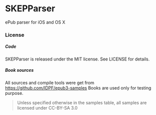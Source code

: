 # SKEPParser
ePub parser for iOS and OS X 

### License
##### Code
SKEPParser is released under the MIT license. See LICENSE for details.

##### Book sources
All sources and compile tools were get from https://github.com/IDPF/epub3-samples 
Books are used only for testing purpose. 
> Unless specified otherwise in the samples table, all samples are licensed under CC-BY-SA 3.0
